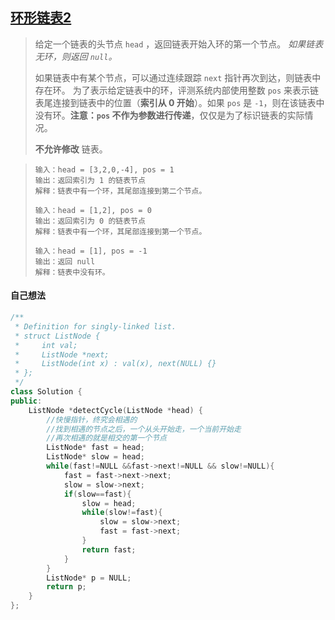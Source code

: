 ## [环形链表2](https://leetcode.cn/problems/linked-list-cycle-ii/)

> 给定一个链表的头节点  `head` ，返回链表开始入环的第一个节点。 *如果链表无环，则返回 `null`。*
>
> 如果链表中有某个节点，可以通过连续跟踪 `next` 指针再次到达，则链表中存在环。 为了表示给定链表中的环，评测系统内部使用整数 `pos` 来表示链表尾连接到链表中的位置（**索引从 0 开始**）。如果 `pos` 是 `-1`，则在该链表中没有环。**注意：`pos` 不作为参数进行传递**，仅仅是为了标识链表的实际情况。
>
> **不允许修改** 链表。

> ```
> 输入：head = [3,2,0,-4], pos = 1
> 输出：返回索引为 1 的链表节点
> 解释：链表中有一个环，其尾部连接到第二个节点。
> ```
>
> ```
> 输入：head = [1,2], pos = 0
> 输出：返回索引为 0 的链表节点
> 解释：链表中有一个环，其尾部连接到第一个节点。
> ```
>
> ```
> 输入：head = [1], pos = -1
> 输出：返回 null
> 解释：链表中没有环。
> ```



#### 自己想法

```c++
/**
 * Definition for singly-linked list.
 * struct ListNode {
 *     int val;
 *     ListNode *next;
 *     ListNode(int x) : val(x), next(NULL) {}
 * };
 */
class Solution {
public:
    ListNode *detectCycle(ListNode *head) {
        //快慢指针，终究会相遇的
        //找到相遇的节点之后，一个从头开始走，一个当前开始走
        //再次相遇的就是相交的第一个节点
        ListNode* fast = head;
        ListNode* slow = head;
        while(fast!=NULL &&fast->next!=NULL && slow!=NULL){
            fast = fast->next->next;
            slow = slow->next;
            if(slow==fast){
                slow = head;
                while(slow!=fast){
                    slow = slow->next;
                    fast = fast->next;
                }
                return fast;
            }
        }  
        ListNode* p = NULL;
        return p;
    }
};
```

